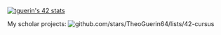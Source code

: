 [![tguerin's 42 stats](https://badge.mediaplus.ma/darkblue/tguerin?1337Badge=off&42Network=off&UM6P=off)](https://github.com/oakoudad/badge42)

My scholar projects: ![github.com/stars/TheoGuerin64/lists/42-cursus](https://github.com/stars/TheoGuerin64/lists/42-cursus)
